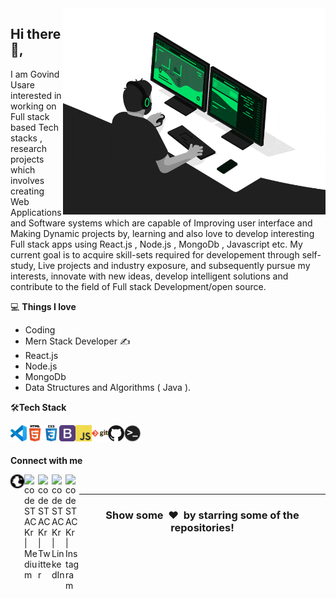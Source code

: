 
<img align="right" src="https://github.com/govindusare/govindusare/blob/main/developer1111.gif" alt="Coder GIF" width="420" height="330">

## Hi there 👋,           
I am Govind Usare interested in working on Full stack based Tech stacks , research projects which involves creating Web Applications and Software systems which are capable of Improving user interface and Making Dynamic projects by, learning and also love to develop interesting Full stack apps using React.js , Node.js , MongoDb , Javascript etc. My current goal is to acquire skill-sets required for developement through self-study, Live projects and industry exposure, and subsequently pursue my interests, innovate with new ideas, develop intelligent solutions and contribute to the field of Full stack Development/open source. 

💻 **Things I love**
- Coding 
- Mern Stack Developer ✍️
- React.js
- Node.js
- MongoDb
- Data Structures and Algorithms ( Java ).

🛠**Tech Stack**

<img align="left" alt="Visual Studio Code" width="26px" src="https://raw.githubusercontent.com/github/explore/80688e429a7d4ef2fca1e82350fe8e3517d3494d/topics/visual-studio-code/visual-studio-code.png" />
<img align="left" alt="HTML5" width="26px" src="https://raw.githubusercontent.com/github/explore/80688e429a7d4ef2fca1e82350fe8e3517d3494d/topics/html/html.png" />
<img align="left" alt="CSS3" width="26px" src="https://raw.githubusercontent.com/github/explore/80688e429a7d4ef2fca1e82350fe8e3517d3494d/topics/css/css.png" />

<img align="left" alt="Bootstrap" width="26px" src="https://raw.githubusercontent.com/github/explore/80688e429a7d4ef2fca1e82350fe8e3517d3494d/topics/bootstrap/bootstrap.png" />
<img align="left" alt="JavaScript"width="26px"src="https://raw.githubusercontent.com/github/explore/80688e429a7d4ef2fca1e82350fe8e3517d3494d/topics/javascript/javascript.png" />

<img align="left" alt="Git" width="26px" src="https://raw.githubusercontent.com/github/explore/80688e429a7d4ef2fca1e82350fe8e3517d3494d/topics/git/git.png" />
<img align="left" alt="GitHub" width="26px" src="https://raw.githubusercontent.com/github/explore/78df643247d429f6cc873026c0622819ad797942/topics/github/github.png" />
<img align="left" alt="Terminal" width="26px" src="https://raw.githubusercontent.com/github/explore/80688e429a7d4ef2fca1e82350fe8e3517d3494d/topics/terminal/terminal.png" />

<br />
<br />

**Connect with me**

<img align="left" alt="https://karanshah1910.me/" width="22px" src="https://raw.githubusercontent.com/iconic/open-iconic/master/svg/globe.svg" />
<img align="left" alt="codeSTACKr | Medium" width="22px" src="https://cdn.jsdelivr.net/npm/simple-icons@v3/icons/medium.svg" />
<img align="left" alt="codeSTACKr | Twitter" width="22px" src="https://cdn.jsdelivr.net/npm/simple-icons@v3/icons/twitter.svg" />
<a href = "https://www.linkedin.com/in/govind-usare/"><img align="left" alt="codeSTACKr | LinkedIn" width="22px" src="https://cdn.jsdelivr.net/npm/simple-icons@v3/icons/linkedin.svg" /></a>
<img align="left" alt="codeSTACKr | Instagram" width="22px" src="https://cdn.jsdelivr.net/npm/simple-icons@v3/icons/instagram.svg" />

<br />

---

<div align="center">
    <h3 align="center">Show some &nbsp;❤️&nbsp; by starring some of the repositories!</h3>
</div>


